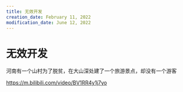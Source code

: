 ```yaml
---
title: 无效开发
creation_date: February 11, 2022
modification_date: June 12, 2022
---
```



# 无效开发

河南有一个山村为了脱贫，在大山深处建了一个旅游景点，却没有一个游客

https://m.bilibili.com/video/BV1RR4y1j7yo

